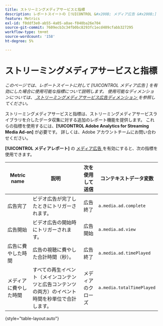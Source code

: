 ```yaml
---
title: ストリーミングメディアサービスと指標
description: レポートスイートの [!UICONTROL &#x200B; メディア広告 &#x200B;] を有効にした場合に使用できる指標です。
feature: Metrics
exl-id: f0ddf3e0-ab55-4a05-a8ae-f040ba26e704
source-git-commit: 7609ecb3c34fb0bc8293fc1ecd409cfabb327295
workflow-type: tm+mt
source-wordcount: '158'
ht-degree: 5%

---
```


# ストリーミングメディアサービスと指標

*このページでは、レポートスイートに対して [!UICONTROL &#x200B; メディア広告 &#x200B;] を有効にした場合に使用可能な指標について説明します。 使用可能なディメンションについては、[ ストリーミングメディアサービス広告ディメンション ](../dimensions/sm-ads.md) を参照してください。*

ストリーミングメディアサービスと指標は、ストリーミングメディアサービスライブラリを介したデータ収集に対する追加のレポート機能を提供します。 これらの指標を使用するには、**[!UICONTROL Adobe Analytics for Streaming Media Ad-on]** が必要です。 詳しくは、Adobe アカウントチームにお問い合わせください。

**[!UICONTROL メディアレポート]** の [ メディア広告 ](/help/admin/admin/c-manage-report-suites/c-edit-report-suites/media-management.md) を有効にすると、次の指標を使用できます。

| Metric name | 説明 | 次を使用して送信 | コンテキストデータ変数 |
| --- | --- | --- | --- |
| 広告完了 | ビデオ広告が完了したときにトリガーされます。 | 広告終了 | `a.media.ad.complete` |
| 広告開始 | ビデオ広告の開始時にトリガーされます。 | 広告開始 | `a.media.ad.view` |
| 広告に費やした時間 | 広告の視聴に費やした合計時間（秒）。 | 広告終了 | `a.media.ad.timePlayed` |
| メディアに費やした時間 | すべての再生イベント（メインコンテンツと広告コンテンツの両方）のイベント時間を秒単位で合計します。 | メディアのクローズ | `a.media.totalTimePlayed` |

{style="table-layout:auto"}
